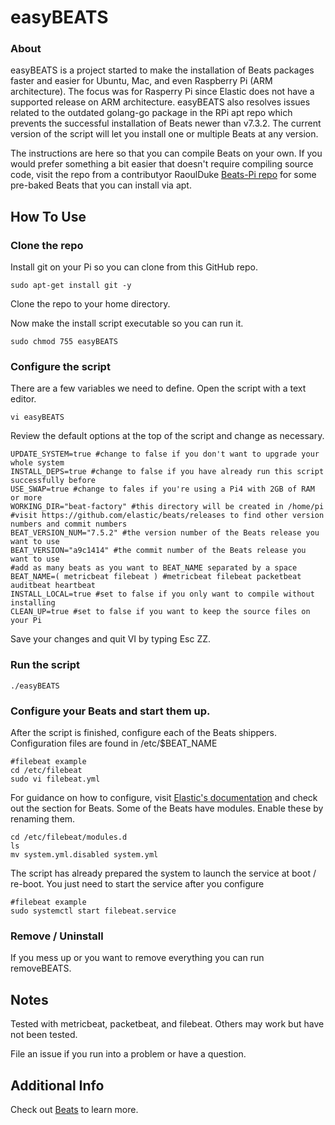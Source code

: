# easyBEATS


### About

easyBEATS is a project started to make the installation of Beats packages faster and easier for Ubuntu, Mac, and even Raspberry Pi (ARM architecture). The focus was for Rasperry Pi since Elastic does not have a supported release on ARM architecture.  easyBEATS also resolves issues related to the outdated golang-go package in the RPi apt repo which prevents the successful installation of Beats newer than v7.3.2.  The current version of the script will let you install one or multiple Beats at any version.

The instructions are here so that you can compile Beats on your own.  If you would prefer something a bit easier that doesn't require compiling source code, visit the repo from a contributyor RaoulDuke [Beats-Pi repo](https://github.com/RaoulDuke-Esq/Beats-Pi) for some pre-baked Beats that you can install via apt.

## How To Use

### Clone the repo

Install git on your Pi so you can clone from this GitHub repo.

```
sudo apt-get install git -y
```

Clone the repo to your home directory.


Now make the install script executable so you can run it.

```
sudo chmod 755 easyBEATS
```

### Configure the script
There are a few variables we need to define.  Open the script with a text editor.

```
vi easyBEATS
```

Review the default options at the top of the script and change as necessary.

```
UPDATE_SYSTEM=true #change to false if you don't want to upgrade your whole system
INSTALL_DEPS=true #change to false if you have already run this script successfully before
USE_SWAP=true #change to fales if you're using a Pi4 with 2GB of RAM or more
WORKING_DIR="beat-factory" #this directory will be created in /home/pi
#visit https://github.com/elastic/beats/releases to find other version numbers and commit numbers
BEAT_VERSION_NUM="7.5.2" #the version number of the Beats release you want to use
BEAT_VERSION="a9c1414" #the commit number of the Beats release you want to use
#add as many beats as you want to BEAT_NAME separated by a space
BEAT_NAME=( metricbeat filebeat ) #metricbeat filebeat packetbeat auditbeat heartbeat
INSTALL_LOCAL=true #set to false if you only want to compile without installing
CLEAN_UP=true #set to false if you want to keep the source files on your Pi
```

Save your changes and quit VI by typing Esc ZZ.

### Run the script

```
./easyBEATS
```

### Configure your Beats and start them up.

After the script is finished, configure each of the Beats shippers.  Configuration files are found in /etc/$BEAT_NAME

```
#filebeat example
cd /etc/filebeat
sudo vi filebeat.yml
```

For guidance on how to configure, visit [Elastic's documentation](https://www.elastic.co/guide/) and check out the section for Beats.  Some of the Beats have modules.  Enable these by renaming them.

```
cd /etc/filebeat/modules.d
ls
mv system.yml.disabled system.yml
```

The script has already prepared the system to launch the service at boot / re-boot.  You just need to start the service after you configure

```
#filebeat example
sudo systemctl start filebeat.service
```

### Remove / Uninstall

If you mess up or you want to remove everything you can run removeBEATS.


## Notes
Tested with metricbeat, packetbeat, and filebeat.  Others may work but have not been tested.  

File an issue if you run into a problem or have a question.



## Additional Info

Check out [Beats](https://www.elastic.co/products/beats) to learn more.
